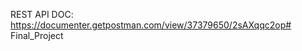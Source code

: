 REST API DOC: https://documenter.getpostman.com/view/37379650/2sAXqqc2op#   F i n a l _ P r o j e c t  
 